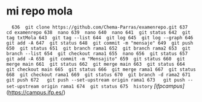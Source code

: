 # mi repo mola
``  636  git clone https://github.com/Chema-Parras/examenrepo.git
  637  cd examenrepo
  638  nano
  639  nano
  640  nano
  641  git status
  642  git tag txtMola
  643  git tag --list
  644  git log
  645  git log --graph
  646  git add -A
  647  git status
  648  git commit -m "mensaje"
  649  git push
  650  git status
  651  git branch rama1
  652  git branch rama2
  653  git branch --list
  654  git checkout rama1
  655  nano
  656  git status
  657  git add -A
  658  git commit -m "Mensajito"
  659  git status
  660  git merge main
  661  git status
  662  git merge main
  663  git status
  664  git checkout main
  665  git status
  666  git merge rama1
  667  git status
  668  git checkout rama1
  669  git status
  670  git branch -d rama2
  671  git push
  672   git push --set-upstream origin rama1
  673   git push --set-upstream origin rama1
  674  git status
  675  history``
  *[ifpcampus]*(https://campus.ifp.es/)
